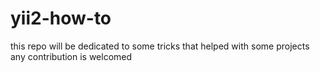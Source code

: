 # yii2-how-to
this repo will be dedicated to some tricks that helped with some projects
any contribution is welcomed
